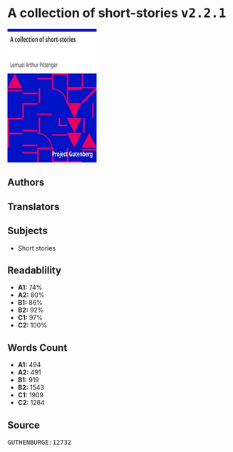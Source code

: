 # A collection of short-stories <kbd>v2.2.1</kbd>

![](./cover.medium.jpg "")

## Authors



## Translators



## Subjects


 - Short stories

## Readablility


 - **A1:** 74%
 - **A2:** 80%
 - **B1:** 86%
 - **B2:** 92%
 - **C1:** 97%
 - **C2:** 100%

## Words Count


 - **A1:** 494
 - **A2:** 491
 - **B1:** 919
 - **B2:** 1543
 - **C1:** 1909
 - **C2:** 1264

## Source


<kbd>GUTHENBURGE:12732</kbd>
